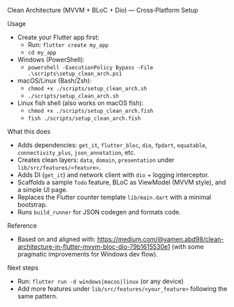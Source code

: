 Clean Architecture (MVVM + BLoC + Dio) — Cross‑Platform Setup

Usage

- Create your Flutter app first:
  - Run: `flutter create my_app`
  - `cd my_app`
- Windows (PowerShell):
  - `powershell -ExecutionPolicy Bypass -File .\scripts\setup_clean_arch.ps1`
- macOS/Linux (Bash/Zsh):
  - `chmod +x ./scripts/setup_clean_arch.sh`
  - `./scripts/setup_clean_arch.sh`
- Linux fish shell (also works on macOS fish):
  - `chmod +x ./scripts/setup_clean_arch.fish`
  - `fish ./scripts/setup_clean_arch.fish`

What this does

- Adds dependencies: `get_it`, `flutter_bloc`, `dio`, `fpdart`, `equatable`, `connectivity_plus`, `json_annotation`, etc.
- Creates clean layers: `data`, `domain`, `presentation` under `lib/src/features/<feature>`.
- Adds DI (`get_it`) and network client with `dio` + logging interceptor.
- Scaffolds a sample `Todo` feature, BLoC as ViewModel (MVVM style), and a simple UI page.
- Replaces the Flutter counter template `lib/main.dart` with a minimal bootstrap.
- Runs `build_runner` for JSON codegen and formats code.

Reference

- Based on and aligned with: https://medium.com/@yamen.abd98/clean-architecture-in-flutter-mvvm-bloc-dio-79b1615530e1 (with some pragmatic improvements for Windows dev flow).

Next steps

- Run: `flutter run -d windows|macos|linux` (or any device)
- Add more features under `lib/src/features/<your_feature>` following the same pattern.
